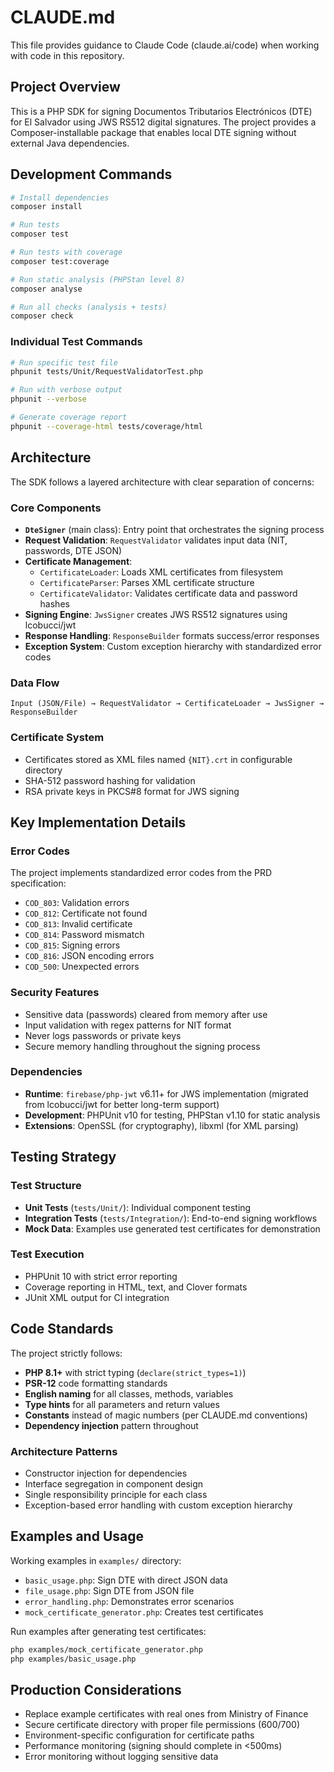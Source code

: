 # CLAUDE.md

This file provides guidance to Claude Code (claude.ai/code) when working with code in this repository.

## Project Overview

This is a PHP SDK for signing Documentos Tributarios Electrónicos (DTE) for El Salvador using JWS RS512 digital signatures. The project provides a Composer-installable package that enables local DTE signing without external Java dependencies.

## Development Commands

```bash
# Install dependencies
composer install

# Run tests
composer test

# Run tests with coverage
composer test:coverage

# Run static analysis (PHPStan level 8)
composer analyse

# Run all checks (analysis + tests)
composer check
```

### Individual Test Commands
```bash
# Run specific test file
phpunit tests/Unit/RequestValidatorTest.php

# Run with verbose output
phpunit --verbose

# Generate coverage report
phpunit --coverage-html tests/coverage/html
```

## Architecture

The SDK follows a layered architecture with clear separation of concerns:

### Core Components

- **`DteSigner`** (main class): Entry point that orchestrates the signing process
- **Request Validation**: `RequestValidator` validates input data (NIT, passwords, DTE JSON)
- **Certificate Management**: 
  - `CertificateLoader`: Loads XML certificates from filesystem
  - `CertificateParser`: Parses XML certificate structure
  - `CertificateValidator`: Validates certificate data and password hashes
- **Signing Engine**: `JwsSigner` creates JWS RS512 signatures using lcobucci/jwt
- **Response Handling**: `ResponseBuilder` formats success/error responses
- **Exception System**: Custom exception hierarchy with standardized error codes

### Data Flow
```
Input (JSON/File) → RequestValidator → CertificateLoader → JwsSigner → ResponseBuilder
```

### Certificate System
- Certificates stored as XML files named `{NIT}.crt` in configurable directory
- SHA-512 password hashing for validation
- RSA private keys in PKCS#8 format for JWS signing

## Key Implementation Details

### Error Codes
The project implements standardized error codes from the PRD specification:
- `COD_803`: Validation errors
- `COD_812`: Certificate not found
- `COD_813`: Invalid certificate
- `COD_814`: Password mismatch
- `COD_815`: Signing errors
- `COD_816`: JSON encoding errors
- `COD_500`: Unexpected errors

### Security Features
- Sensitive data (passwords) cleared from memory after use
- Input validation with regex patterns for NIT format
- Never logs passwords or private keys
- Secure memory handling throughout the signing process

### Dependencies
- **Runtime**: `firebase/php-jwt` v6.11+ for JWS implementation (migrated from lcobucci/jwt for better long-term support)
- **Development**: PHPUnit v10 for testing, PHPStan v1.10 for static analysis
- **Extensions**: OpenSSL (for cryptography), libxml (for XML parsing)

## Testing Strategy

### Test Structure
- **Unit Tests** (`tests/Unit/`): Individual component testing
- **Integration Tests** (`tests/Integration/`): End-to-end signing workflows  
- **Mock Data**: Examples use generated test certificates for demonstration

### Test Execution
- PHPUnit 10 with strict error reporting
- Coverage reporting in HTML, text, and Clover formats
- JUnit XML output for CI integration

## Code Standards

The project strictly follows:
- **PHP 8.1+** with strict typing (`declare(strict_types=1)`)
- **PSR-12** code formatting standards  
- **English naming** for all classes, methods, variables
- **Type hints** for all parameters and return values
- **Constants** instead of magic numbers (per CLAUDE.md conventions)
- **Dependency injection** pattern throughout

### Architecture Patterns
- Constructor injection for dependencies
- Interface segregation in component design
- Single responsibility principle for each class
- Exception-based error handling with custom exception hierarchy

## Examples and Usage

Working examples in `examples/` directory:
- `basic_usage.php`: Sign DTE with direct JSON data
- `file_usage.php`: Sign DTE from JSON file
- `error_handling.php`: Demonstrates error scenarios
- `mock_certificate_generator.php`: Creates test certificates

Run examples after generating test certificates:
```bash
php examples/mock_certificate_generator.php
php examples/basic_usage.php
```

## Production Considerations

- Replace example certificates with real ones from Ministry of Finance
- Secure certificate directory with proper file permissions (600/700)
- Environment-specific configuration for certificate paths
- Performance monitoring (signing should complete in <500ms)
- Error monitoring without logging sensitive data